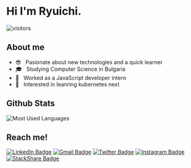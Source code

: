 # Hi I'm Ryuichi.

![visitors](https://visitor-badge.glitch.me/badge?page_id=ryuichi24.visitor-badge)

## About me
- 😎 &nbsp; Pasionate about new technologies and a quick learner
- 🎓 &nbsp; Studying Computer Science in Bulgaria
- 💼 &nbsp; Worked as a JavaScript developer intern
- 📝 &nbsp; Interested in leanring kubernetes next


## Github Stats

![Most Used Languages](https://github-readme-stats.vercel.app/api/top-langs/?username=ryuichi24&theme=vue&layout=compact&hide=c%23,html)


## Reach me!

[![LinkedIn Badge](https://img.shields.io/badge/-LinkedIn-0077B5?style=flat-square&labelColor=0077B5&logo=LinkedIn&logoColor=white&link=https://www.linkedin.com/in/ryuichi-nishi-901507194)](https://www.linkedin.com/in/ryuichi-nishi-901507194)
[![Gmail Badge](https://img.shields.io/badge/-Gmail-c14438?style=flat-square&logo=Gmail&logoColor=white&link=mailto:ryuichi.nishi24@gmail.com)](mailto:ryuichi.nishi24@gmail.com)
[![Twitter Badge](https://img.shields.io/badge/-Twitter-1da1f2?style=flat-square&labelColor=1da1f2&logo=twitter&logoColor=white&link=https://twitter.com/ryuichi2c)](https://twitter.com/ryuichi2c)
[![Instagram Badge](https://img.shields.io/badge/-Instagram-E4405F?style=flat-square&labelColor=E4405F&logo=Instagram&logoColor=white&link=https://www.instagram.com/ryuichinishi24/)](https://www.instagram.com/ryuichinishi24/)
[![StackShare Badge](https://img.shields.io/badge/-StackShare-0690FA?style=flat-square&labelColor=0690FA&logo=StackShare&logoColor=white&link=https://stackshare.io/ryuichi24)](https://stackshare.io/ryuichi24)
